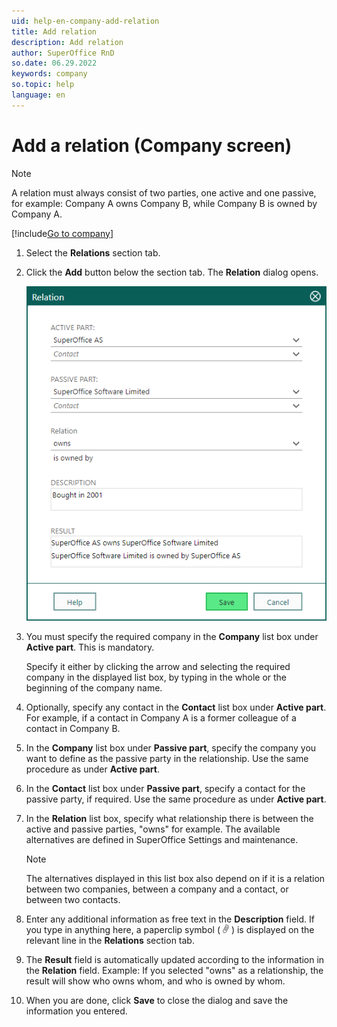 ```yaml
---
uid: help-en-company-add-relation
title: Add relation
description: Add relation
author: SuperOffice RnD
so.date: 06.29.2022
keywords: company
so.topic: help
language: en
---
```


# Add a relation (Company screen)

> [!NOTE]
> A relation must always consist of two parties, one active and one passive, for example: Company A owns Company B, while Company B is owned by Company A.

[!include[Go to company](../../learn/includes/goto-company.md)]

1. Select the **Relations** section tab.

1. Click the **Add** button below the section tab. The **Relation** dialog opens.

    ![Relations dialog -screenshot][img2]

1. You must specify the required company in the **Company** list box under **Active part**. This is mandatory.

    Specify it either by clicking the arrow and selecting the required company in the displayed list box, by typing in the whole or the beginning of the company name.

1. Optionally, specify any contact in the **Contact** list box under **Active part**. For example, if a contact in Company A is a former colleague of a contact in Company B.

1. In the **Company** list box under **Passive part**, specify the company you want to define as the passive party in the relationship. Use the same procedure as under **Active part**.

1. In the **Contact** list box under **Passive part**, specify a contact for the passive party, if required. Use the same procedure as under **Active part**.

1. In the **Relation** list box, specify what relationship there is between the active and passive parties, "owns" for example. The available alternatives are defined in SuperOffice Settings and maintenance.

    > [!NOTE]
    > The alternatives displayed in this list box also depend on if it is a relation between two companies, between a company and a contact, or between two contacts.

1. Enter any additional information as free text in the **Description** field. If you type in anything here, a paperclip symbol ( ![icon][img1] ) is displayed on the relevant line in the **Relations** section tab.

1. The **Result** field is automatically updated according to the information in the **Relation** field. Example: If you selected "owns" as a relationship, the result will show who owns whom, and who is owned by whom.

1. When you are done, click **Save** to close the dialog and save the information you entered.

<!-- Referenced links -->

<!-- Referenced images -->
[img1]: ../../../media/icons/binders.bmp
[img2]: media/relation.bmp
